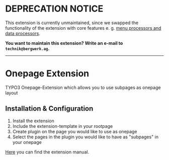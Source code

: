 # DEPRECATION NOTICE

This extension is currently unmaintained, since we swapped the functionality of the extension with core features e. g. [menu processors and data processors](https://docs.typo3.org/m/typo3/reference-typoscript/9.5/en-us/ContentObjects/Fluidtemplate/Index.html#dataprocessing).

**You want to maintain this extension? Write an e-mail to `technik@bergwerk.ag`.**

_____

# Onepage Extension
TYPO3 Onepage-Extension which allows you to use subpages as onepage layout

## Installation & Configuration
1. Install the extension
2. Include the extension-template in your rootpage
3. Create plugin on the page you would like to use as onepage
4. Select the pages in the plugin you would like to have as "subpages" in your onepage

[Here](https://github.com/bergwerk/bwrk_onepage/wiki) you can find the extension manual.
